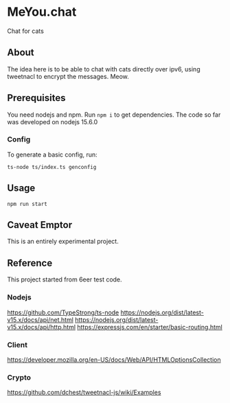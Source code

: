# MeYou.chat

Chat for cats

## About

The idea here is to be able to chat with cats directly over ipv6, using
tweetnacl to encrypt the messages. Meow.

## Prerequisites

You need nodejs and npm. Run `npm i` to get dependencies. The code so
far was developed on nodejs 15.6.0

### Config

To generate a basic config, run:

`ts-node ts/index.ts genconfig`

## Usage

`npm run start`

## Caveat Emptor

This is an entirely experimental project.

## Reference

This project started from 6eer test code.

### Nodejs

https://github.com/TypeStrong/ts-node
https://nodejs.org/dist/latest-v15.x/docs/api/net.html
https://nodejs.org/dist/latest-v15.x/docs/api/http.html
https://expressjs.com/en/starter/basic-routing.html

### Client 

https://developer.mozilla.org/en-US/docs/Web/API/HTMLOptionsCollection

### Crypto

https://github.com/dchest/tweetnacl-js/wiki/Examples

